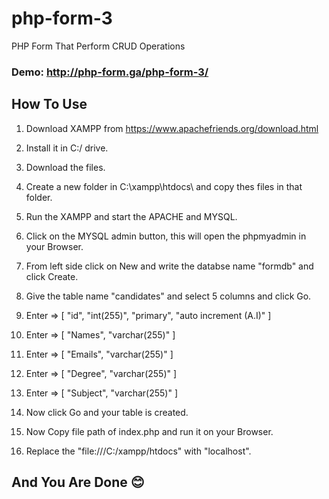 # php-form-3
PHP Form That Perform CRUD Operations

### Demo: http://php-form.ga/php-form-3/

## How To Use

1. Download XAMPP from https://www.apachefriends.org/download.html

2. Install it in C:/ drive.

3. Download the files.

4. Create a new folder in C:\xampp\htdocs\ and copy thes files in that folder.

5. Run the XAMPP and start the APACHE and MYSQL.

6. Click on the MYSQL admin button, this will open the phpmyadmin in your Browser.

7. From left side click on New and write the databse name "formdb" and click Create.

8. Give the table name "candidates" and select 5 columns and click Go.

9. Enter => [ "id", "int(255)", "primary", "auto increment (A.I)" ]

10. Enter => [ "Names", "varchar(255)" ]

11. Enter => [ "Emails", "varchar(255)" ]

12. Enter => [ "Degree", "varchar(255)" ]

13. Enter => [ "Subject", "varchar(255)" ]

14. Now click Go and your table is created.

15. Now Copy file path of index.php and run it on your Browser.

16. Replace the "file:///C:/xampp/htdocs" with "localhost".

##  

## And You Are Done 😊
